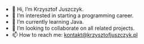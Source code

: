 - 👋 Hi, I’m Krzysztof Juszczyk.
- 👀 I’m interested in starting a programming career.
- 🌱 I’m currently learning Java.
- 💞️ I’m looking to collaborate on all related projects.
- 📫 How to reach me: kontakt@krzysztofjuszczyk.pl

<!---
krzysztofjuszczyk/krzysztofjuszczyk is a ✨ special ✨ repository because its `README.md` (this file) appears on your GitHub profile.
You can click the Preview link to take a look at your changes.
--->
